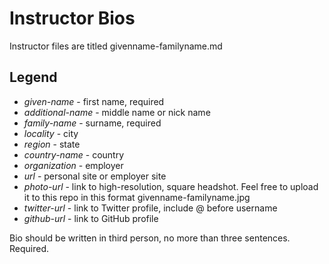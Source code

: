 # Instructor Bios

Instructor files are titled givenname-familyname.md 

## Legend

* *given-name* - first name, required 
* *additional-name* - middle name or nick name
* *family-name* - surname, required 
* *locality* - city
* *region* - state
* *country-name* - country
* *organization* - employer 
* *url* - personal site or employer site
* *photo-url* - link to high-resolution, square headshot. Feel free to upload it to this repo in this format givenname-familyname.jpg
* *twitter-url* - link to Twitter profile, include @ before username
* *github-url* - link to GitHub profile

Bio should be written in third person, no more than three sentences. Required.

